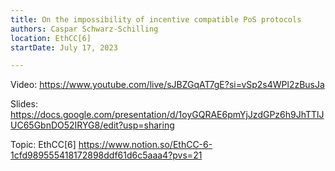 ```yaml
---
title: On the impossibility of incentive compatible PoS protocols
authors: Caspar Schwarz-Schilling
location: EthCC[6]
startDate: July 17, 2023

---
```


Video: <https://www.youtube.com/live/sJBZGqAT7gE?si=vSp2s4WPl2zBusJa>

Slides: <https://docs.google.com/presentation/d/1oyGQRAE6pmYjJzdGPz6h9JhTTlJUC65GbnDO52IRYG8/edit?usp=sharing>

Topic: EthCC[6] <https://www.notion.so/EthCC-6-1cfd989555418172898ddf61d6c5aaa4?pvs=21>